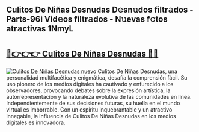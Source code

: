## Culitos De Niñas Desnudas D𝚎sn𝚞dos filtr𝚊dos - Parts-96i Vid𝚎os filtr𝚊dos - N𝚞evas f𝚘tos atr𝚊ctivas 1NmyL

# <h2><a href="http://mb12oac.tromn.icu/?c=Culitos+De+Ni%c3%b1as+Desnudas">🔗👉👉👉 Culitos De Niñas Desnudas 🔗🔗</a></h2>

[![Culitos De Niñas Desnudas nuevo](https://i.imgur.com/pEAQMta.gif)](http://mb12oac.tromn.icu/?c=Culitos+De+Ni%c3%b1as+Desnudas)
Culitos De Niñas Desnudas, una personalidad multifacética y enigmática, desafía la comprensión fácil. Su uso pionero de los medios digitales ha cautivado y enfurecido a los observadores, provocando debates sobre la expresión artística, la autorrepresentación y la naturaleza evolutiva de las comunidades en línea. Independientemente de sus decisiones futuras, su huella en el mundo virtual es imborrable. Con un espíritu inquebrantable y un atractivo innegable, la influencia de Culitos De Niñas Desnudas en los medios digitales es innovadora.
